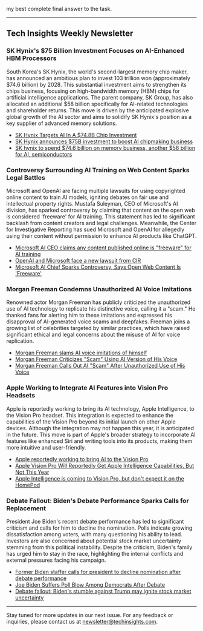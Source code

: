my best complete final answer to the task.

---

## Tech Insights Weekly Newsletter

### SK Hynix's $75 Billion Investment Focuses on AI-Enhanced HBM Processors

South Korea's SK Hynix, the world's second-largest memory chip maker, has announced an ambitious plan to invest 103 trillion won (approximately $74.6 billion) by 2028. This substantial investment aims to strengthen its chips business, focusing on high-bandwidth memory (HBM) chips for artificial intelligence applications. The parent company, SK Group, has also allocated an additional $58 billion specifically for AI-related technologies and shareholder returns. This move is driven by the anticipated explosive global growth of the AI sector and aims to solidify SK Hynix's position as a key supplier of advanced memory solutions.

- [SK Hynix Targets AI In A $74.8B Chip Investment](https://techbullion.com/sk-hynix-targets-ai-in-a-74-8b-chip-investment/)
- [SK Hynix announces $75B investment to boost AI chipmaking business](https://siliconangle.com/2024/06/30/sk-hynix-announces-75b-investment-boost-ai-chipmaking-business/)
- [SK hynix to spend $74.6 billion on memory business, another $58 billion for AI, semiconductors](https://www.tweaktown.com/news/99073/sk-hynix-to-spend-74-6-billion-on-memory-business-another-58-for-ai-semiconductors/index.html)

### Controversy Surrounding AI Training on Web Content Sparks Legal Battles

Microsoft and OpenAI are facing multiple lawsuits for using copyrighted online content to train AI models, igniting debates on fair use and intellectual property rights. Mustafa Suleyman, CEO of Microsoft's AI division, has sparked controversy by claiming that content on the open web is considered 'freeware' for AI training. This statement has led to significant backlash from content creators and legal challenges. Meanwhile, the Center for Investigative Reporting has sued Microsoft and OpenAI for allegedly using their content without permission to enhance AI products like ChatGPT.

- [Microsoft AI CEO claims any content published online is "freeware" for AI training](https://www.msn.com/en-us/news/technology/microsoft-ai-ceo-claims-any-content-published-online-is-freeware-for-ai-training-use/ar-BB1pdMpY)
- [OpenAI and Microsoft face a new lawsuit from CIR](https://www.msn.com/en-us/money/other/openai-and-microsoft-face-a-new-lawsuit-from-cir/ar-BB1p9qjb)
- [Microsoft AI Chief Sparks Controversy, Says Open Web Content Is 'Freeware'](https://www.msn.com/en-us/money/news/microsofts-ai-chief-sparks-controversy-says-open-web-content-is-freeware-amid-lawsuits-for-training-ai-using-copyrighted-online-content/ar-BB1p6Y3z)

### Morgan Freeman Condemns Unauthorized AI Voice Imitations

Renowned actor Morgan Freeman has publicly criticized the unauthorized use of AI technology to replicate his distinctive voice, calling it a "scam." He thanked fans for alerting him to these imitations and expressed his disapproval of AI-generated voice scams and deepfakes. Freeman joins a growing list of celebrities targeted by similar practices, which have raised significant ethical and legal concerns about the misuse of AI for voice replication.

- [Morgan Freeman slams AI voice imitations of himself](https://www.thehindu.com/entertainment/movies/morgan-freeman-slams-ai-voice-imitations-of-himself/article68354365.ece)
- [Morgan Freeman Criticizes "Scam" Using AI Version of His Voice](https://www.msn.com/en-us/entertainment/news/morgan-freeman-criticizes-scam-using-ai-version-of-his-voice/ar-BB1p8Aom)
- [Morgan Freeman Calls Out AI "Scam" After Unauthorized Use of His Voice](https://comicbook.com/movies/news/morgan-freeman-calls-out-ai-scam-after-unauthorized-use-of-his-voice/)

### Apple Working to Integrate AI Features into Vision Pro Headsets

Apple is reportedly working to bring its AI technology, Apple Intelligence, to the Vision Pro headset. This integration is expected to enhance the capabilities of the Vision Pro beyond its initial launch on other Apple devices. Although the integration may not happen this year, it is anticipated in the future. This move is part of Apple's broader strategy to incorporate AI features like enhanced Siri and writing tools into its products, making them more intuitive and user-friendly.

- [Apple reportedly working to bring AI to the Vision Pro](https://techcrunch.com/2024/06/30/apple-reportedly-working-to-bring-ai-to-the-vision-pro/)
- [Apple Vision Pro Will Reportedly Get Apple Intelligence Capabilities, But Not This Year](https://www.gadgets360.com/ai/news/apple-vision-pro-intelligence-ai-features-2025-report-6007782)
- [Apple Intelligence is coming to Vision Pro, but don't expect it on the HomePod](https://www.msn.com/en-us/money/technology/apple-intelligence-is-coming-to-vision-pro-but-don-t-expect-it-on-the-homepod/ar-BB1pa5d0)

### Debate Fallout: Biden's Debate Performance Sparks Calls for Replacement

President Joe Biden's recent debate performance has led to significant criticism and calls for him to decline the nomination. Polls indicate growing dissatisfaction among voters, with many questioning his ability to lead. Investors are also concerned about potential stock market uncertainty stemming from this political instability. Despite the criticism, Biden's family has urged him to stay in the race, highlighting the internal conflicts and external pressures facing his campaign.

- [Former Biden staffer calls for president to decline nomination after debate performance](https://www.foxnews.com/politics/former-biden-staffer-calls-president-not-accept-nomination-after-debate-performance-very-heavy-heart)
- [Joe Biden Suffers Poll Blow Among Democrats After Debate](https://www.msn.com/en-us/news/politics/joe-biden-suffers-poll-blow-among-democrats-after-debate/ar-BB1p7Hh0)
- [Debate fallout: Biden's stumble against Trump may ignite stock market uncertainty](https://www.msn.com/en-us/money/markets/debate-fallout-bidens-stumble-against-trump-may-ignite-stock-market-uncertainty/ar-BB1p9DdV)

---

Stay tuned for more updates in our next issue. For any feedback or inquiries, please contact us at [newsletter@techinsights.com](mailto:newsletter@techinsights.com).